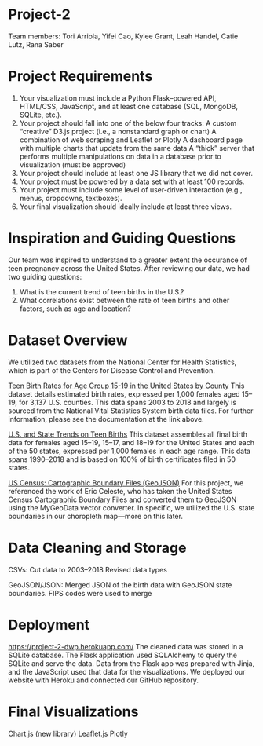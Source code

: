 # Project-2
Team members: Tori Arriola, Yifei Cao, Kylee Grant, Leah Handel, Catie Lutz, Rana Saber

# Project Requirements
1. Your visualization must include a Python Flask–powered API, HTML/CSS, JavaScript, and at least one database (SQL, MongoDB, SQLite, etc.).
2. Your project should fall into one of the below four tracks:
A custom “creative” D3.js project (i.e., a nonstandard graph or chart)
A combination of web scraping and Leaflet or Plotly
A dashboard page with multiple charts that update from the same data
A “thick” server that performs multiple manipulations on data in a database prior to visualization (must be approved)
3. Your project should include at least one JS library that we did not cover.
4. Your project must be powered by a data set with at least 100 records.
5. Your project must include some level of user-driven interaction (e.g., menus, dropdowns, textboxes).
6. Your final visualization should ideally include at least three views.


# Inspiration and Guiding Questions
Our team was inspired to understand to a greater extent the occurance of teen pregnancy across the United States. After reviewing our data, we had two guiding questions: 
1. What is the current trend of teen births in the U.S.? 
2. What correlations exist between the rate of teen births and other factors, such as age and location? 


# Dataset Overview
We utilized two datasets from the National Center for Health Statistics, which is part of the Centers for Disease Control and Prevention. 

[Teen Birth Rates for Age Group 15-19 in the United States by County](https://catalog.data.gov/dataset/nchs-teen-birth-rates-for-age-group-15-19-in-the-united-states-by-county)
This dataset details estimated birth rates, expressed per 1,000 females aged 15–19, for 3,137 U.S. counties. This data spans 2003 to 2018 and largely is sourced from the National Vital Statistics System birth data files. For further information, please see the documentation at the link above. 

[U.S. and State Trends on Teen Births](https://catalog.data.gov/dataset/nchs-u-s-and-state-trends-on-teen-births)
This dataset assembles all final birth data for females aged 15–19, 15–17, and 18–19 for the United States and each of the 50 states, expressed per 1,000 females in each age range. This data spans 1990–2018 and is based on 100% of birth certificates filed in 50 states. 

[US Census: Cartographic Boundary Files (GeoJSON)](https://eric.clst.org/tech/usgeojson/)
For this project, we referenced the work of Eric Celeste, who has taken the United States Census Cartographic Boundary Files and converted them to GeoJSON using the MyGeoData vector converter. In specific, we utilized the U.S. state boundaries in our choropleth map—more on this later. 


# Data Cleaning and Storage
CSVs: 
Cut data to 2003–2018
Revised data types

GeoJSON/JSON: 
Merged JSON of the birth data with GeoJSON state boundaries.
FIPS codes were used to merge


# Deployment
https://project-2-dwp.herokuapp.com/
The cleaned data was stored in a SQLite database.
The Flask application used SQLAlchemy to query the SQLite and serve the data.
Data from the Flask app was prepared with Jinja, and the JavaScript used that data for the visualizations. 
We deployed our website with Heroku and connected our GitHub repository.


# Final Visualizations 
Chart.js (new library) 
Leaflet.js
Plotly 

